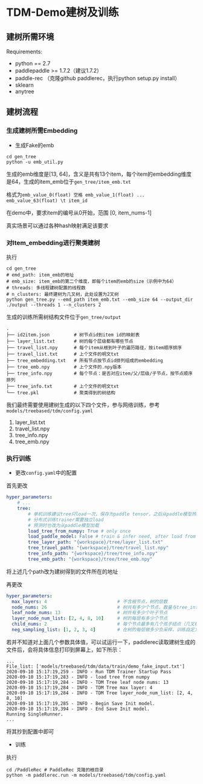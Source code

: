 # TDM-Demo建树及训练

## 建树所需环境
Requirements:
- python == 2.7
- paddlepaddle >= 1.7.2（建议1.7.2）
- paddle-rec （克隆github paddlerec，执行python setup.py install）
- sklearn
- anytree


## 建树流程

### 生成建树所需Embedding

- 生成Fake的emb

```shell
cd gen_tree
python -u emb_util.py
```

生成的emb维度是[13, 64]，含义是共有13个item，每个item的embedding维度是64，生成的item_emb位于`gen_tree/item_emb.txt`

格式为`emb_value_0(float) 空格 emb_value_1(float) ... emb_value_63(float) \t item_id `

在demo中，要求item的编号从0开始，范围 [0, item_nums-1]

真实场景可以通过各种hash映射满足该要求

### 对Item_embedding进行聚类建树

执行

```shell
cd gen_tree
# emd_path: item_emb的地址
# emb_size: item_emb的第二个维度，即每个item的emb的size（示例中为64）
# threads: 多线程建树配置的线程数
# n_clusters: 最终建树为几叉树，此处设置为2叉树
python gen_tree.py --emd_path item_emb.txt --emb_size 64 --output_dir ./output --threads 1 --n_clusters 2
```

生成的训练所需树结构文件位于`gen_tree/output`
```shell
.
├── id2item.json         # 树节点id到item id的映射表
├── layer_list.txt       # 树的每个层级都有哪些节点
├── travel_list.npy      # 每个item从根到叶子的遍历路径，按item顺序排序
├── travel_list.txt      # 上个文件的明文txt
├── tree_embedding.txt   # 所有节点按节点id排列组成的embedding
├── tree_emb.npy         # 上个文件的.npy版本
├── tree_info.npy        # 每个节点：是否对应item/父/层级/子节点，按节点顺序排列
├── tree_info.txt        # 上个文件的明文txt
└── tree.pkl             # 聚类得到的树结构
```

我们最终需要使用建树生成的以下四个文件，参与网络训练，参考`models/treebased/tdm/config.yaml`

1. layer_list.txt
2. travel_list.npy 
3. tree_info.npy
4. tree_emb.npy


### 执行训练

- 更改`config.yaml`中的配置

首先更改
```yaml
hyper_parameters:
    # ...
    tree:
        # 单机训练建议tree只load一次，保存为paddle tensor，之后从paddle模型热启
        # 分布式训练trainer需要独立load 
        # 预测时也改为从paddle模型加载
        load_tree_from_numpy: True # only once
        load_paddle_model: False # train & infer need, after load from npy, change it to True
        tree_layer_path: "{workspace}/tree/layer_list.txt"
        tree_travel_path: "{workspace}/tree/travel_list.npy"
        tree_info_path: "{workspace}/tree/tree_info.npy"
        tree_emb_path: "{workspace}/tree/tree_emb.npy"
```
将上述几个path改为建树得到的文件所在的地址

再更改
```yaml
hyper_parameters:
  max_layers: 4                          # 不含根节点，树的层数
  node_nums: 26                          # 树共有多少个节点，数量与tree_info文件的行数相等
  leaf_node_nums: 13                     # 树共有多少个叶子节点
  layer_node_num_list: [2, 4, 8, 10]     # 树的每层有多少个节点
  child_nums: 2                          # 每个节点最多有几个孩子结点（几叉树）
  neg_sampling_list: [1, 2, 3, 4]        # 在树的每层做多少负采样，训练自定义的参数
```

若并不知道对上面几个参数具体值，可以试运行一下，paddlerec读取建树生成的文件后，会将具体信息打印到屏幕上，如下所示：
```shell
...
File_list: ['models/treebased/tdm/data/train/demo_fake_input.txt']
2020-09-10 15:17:19,259 - INFO - Run TDM Trainer Startup Pass
2020-09-10 15:17:19,283 - INFO - load tree from numpy
2020-09-10 15:17:19,284 - INFO - TDM Tree leaf node nums: 13
2020-09-10 15:17:19,284 - INFO - TDM Tree max layer: 4
2020-09-10 15:17:19,284 - INFO - TDM Tree layer_node_num_list: [2, 4, 8, 10]
2020-09-10 15:17:19,285 - INFO - Begin Save Init model.
2020-09-10 15:17:19,394 - INFO - End Save Init model.
Running SingleRunner.
...
```
将其抄到配置中即可

- 训练

执行
```
cd /PaddleRec # PaddleRec 克隆的根目录
python -m paddlerec.run -m models/treebased/tdm/config.yaml
```
